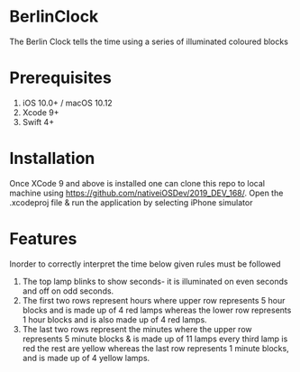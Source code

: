# BerlinClock
    
The Berlin Clock tells the time using a series of illuminated coloured blocks

# Prerequisites

 1. iOS 10.0+ / macOS 10.12 
 2. Xcode 9+
 3. Swift 4+

  
# Installation
Once XCode 9 and above is installed one can clone this repo to local machine using https://github.com/nativeiOSDev/2019_DEV_168/.
Open the .xcodeproj file & run the application by selecting iPhone simulator

# Features

Inorder to correctly interpret the time below given rules must be followed

1. The top lamp blinks to show seconds- it is illuminated on even seconds and off on odd seconds.
2. The first two rows represent hours where upper row represents 5 hour blocks and is made up of 4 red lamps whereas the lower row 
   represents 1 hour blocks and is also made up of 4 red lamps.
3. The last two rows represent the minutes where the upper row represents 5 minute blocks & is made up of 11 lamps 
   every third lamp is red the rest are yellow whereas the last row represents 1 minute blocks, and is made up of 4 yellow lamps.
